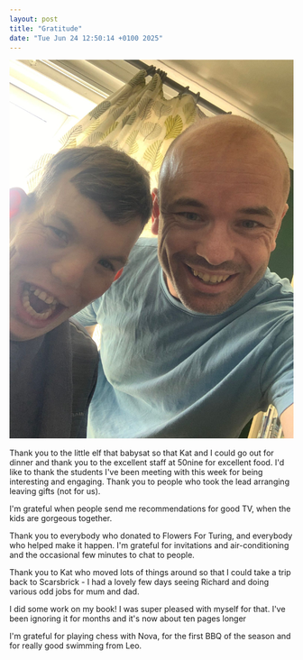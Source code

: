 ```yaml
---
layout: post
title: "Gratitude"
date: "Tue Jun 24 12:50:14 +0100 2025"
---
```


![](/assets/images/meandrich.png)

Thank you to the little elf that babysat so that Kat and I could go out for dinner and thank you to the excellent staff at 50nine for excellent food.   I'd like to thank the students I've been meeting with this week for being interesting and engaging.  Thank you to people who took the lead arranging leaving gifts (not for us).  

I'm grateful when people send me recommendations for good TV, when the kids are gorgeous together. 

Thank you to everybody who donated to Flowers For Turing, and everybody who helped make it happen.  I'm grateful for invitations and air-conditioning and the occasional few minutes to chat to people.   

Thank you to Kat who moved lots of things around so that I could take a trip back to Scarsbrick - I had a lovely few days seeing Richard and doing various odd jobs for mum and dad. 

I did some work on my book! I was super pleased with myself for that. I've been ignoring it for months and it's now about ten pages longer

I'm grateful for playing chess with Nova, for the first BBQ of the season and for really good swimming from Leo. 




